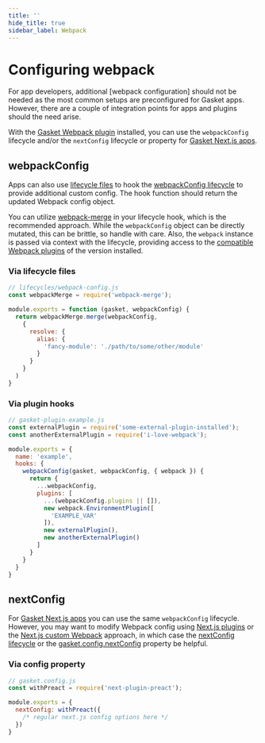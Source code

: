 ```yaml
---
title: ''
hide_title: true
sidebar_label: Webpack
---
```


# Configuring webpack

For app developers, additional [webpack configuration] should not be needed as
the most common setups are preconfigured for Gasket apps. However, there are a
couple of integration points for apps and plugins should the need arise.

With the [Gasket Webpack plugin] installed, you can use the `webpackConfig`
lifecycle and/or the `nextConfig` lifecycle or property
for [Gasket Next.js apps].

## webpackConfig

Apps can also use [lifecycle files] to hook the [webpackConfig lifecycle] to
provide additional custom config. The hook function should return the updated
Webpack config object.

You can utilize [webpack-merge] in your lifecycle hook, which is the recommended
approach. While the `webpackConfig` object can be directly mutated, this can be
brittle, so handle with care. Also, the `webpack` instance is passed via context
with the lifecycle, providing access to the [compatible Webpack plugins]
of the version installed.

### Via lifecycle files

```js
// lifecycles/webpack-config.js
const webpackMerge = require('webpack-merge');

module.exports = function (gasket, webpackConfig) {
  return webpackMerge.merge(webpackConfig,
    {
      resolve: {
        alias: {
          'fancy-module': './path/to/some/other/module'
        }
      }
    }
  )
}
```

### Via plugin hooks

```js
// gasket-plugin-example.js
const externalPlugin = require('some-external-plugin-installed');
const anotherExternalPlugin = require('i-love-webpack');

module.exports = {
  name: 'example',
  hooks: {
    webpackConfig(gasket, webpackConfig, { webpack }) {
      return {
        ...webpackConfig,
        plugins: [
          ...(webpackConfig.plugins || []),
          new webpack.EnvironmentPlugin([
            'EXAMPLE_VAR'
          ]),
          new externalPlugin(),
          new anotherExternalPlugin()
        ]
      }
    }
  }
}
```

## nextConfig

For [Gasket Next.js apps] you can use the same `webpackConfig` lifecycle.
However, you may want to modify Webpack config using [Next.js plugins] or the
[Next.js custom Webpack] approach, in which case the [nextConfig lifecycle] or
the [gasket.config.nextConfig] property be helpful.

### Via config property

```js
// gasket.config.js
const withPreact = require('next-plugin-preact');

module.exports = {
  nextConfig: withPreact({
    /* regular next.js config options here */
  })
}
```

[configuration environments]:/docs/modules/cli/docs/configuration.md#environments
[lifecycle files]: /docs/plugins/plugin-lifecycle/README.md#usage
[Gasket Webpack plugin]:../README.md
[webpackConfig lifecycle]:../README.md#webpackconfig
[Gasket Next.js apps]:/docs/plugins/plugin-nextjs/README.md
[gasket.config.nextConfig]:/docs/plugins/plugin-nextjs/README.md#configuration
[nextConfig lifecycle]:/docs/plugins/plugin-nextjs/README.md#nextconfig

[webpack configurations]:https://webpack.js.org/concepts/
[compatible webpack plugins]: https://webpack.js.org/plugins/
[Next.js plugins]:https://github.com/zeit/next-plugins
[Next.js custom Webpack]: https://nextjs.org/docs/api-reference/next.config.js/custom-webpack-config
[webpack-merge]:https://github.com/survivejs/webpack-merge
